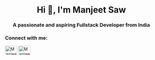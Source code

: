 <h1 align="center">Hi 👋, I'm Manjeet Saw</h1>
<h3 align="center">A passionate and aspiring Fullstack Developer from India</h3>


<h3 align="left">Connect with me:</h3>
<p align="left">

<a href="https://www.linkedin.com/in/manjeetcodes" target="blank"><img align="center" src="https://raw.githubusercontent.com/rahuldkjain/github-profile-readme-generator/master/src/images/icons/Social/linked-in-alt.svg" alt="Manjeetcodes" height="30" width="40" /></a>
<a href="https://youtube.com/@Manjeetcodes?si=VpMJDGAV822yWvSR" target="blank"><img align="center" src="https://raw.githubusercontent.com/rahuldkjain/github-profile-readme-generator/master/src/images/icons/Social/youtube.svg" alt="ManjeetCodes" height="30" width="40" /></a>
</p>

